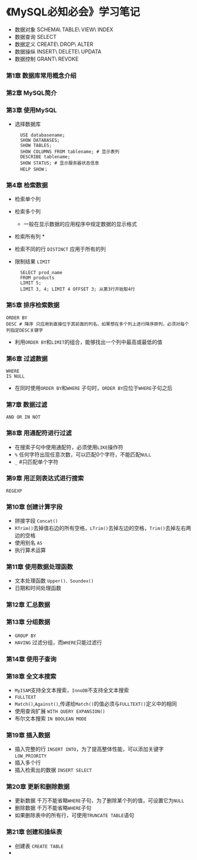 # 《MySQL必知必会》学习笔记
- 数据对象 SCHEMA\ TABLE\ VIEW\ INDEX  
- 数据查询 SELECT  
- 数据定义 CREATE\ DROP\ ALTER  
- 数据操纵 INSERT\ DELETE\ UPDATA  
- 数据控制 GRANT\ REVOKE

### 第1章 数据库常用概念介绍

### 第2章 MySQL简介

### 第3章 使用MySQL
- 选择数据库

        USE databasename;
        SHOW DATABASES;
        SHOW TABLES;
        SHOW COLUMNS FROM tablename; # 显示表列
        DESCRIBE tablename;
        SHOW STATUS; # 显示服务器状态信息
        HELP SHOW；

### 第4章 检索数据
- 检索单个列
- 检索多个列
    - 一般在显示数据的应用程序中规定数据的显示格式
- 检索所有列 *
- 检索不同的行
    `DISTINCT` 应用于所有的列
- 限制结果
    `LIMIT`

        SELECT prod_name
        FROM products
        LIMIT 5;
        LIMIT 3, 4; LIMIT 4 OFFSET 3; 从第3行开始取4行

### 第5章 排序检索数据
    ORDER BY
    DESC # 降序 只应用到直接位于其前面的列名，如果想在多个列上进行降序排列，必须对每个列指定DESC关键字
- 利用`ORDER BY`和`LIMIT`的组合，能够找出一个列中最高或最低的值

### 第6章 过滤数据
    WHERE 
    IS NULL
- 在同时使用`ORDER BY`和`WHERE` 子句时，`ORDER BY`应位于`WHERE`子句之后

### 第7章 数据过滤
    AND OR IN NOT

### 第8章 用通配符进行过滤
- 在搜索子句中使用通配符，必须使用`LIKE`操作符
- `%` 任何字符出现任意次数，可以匹配0个字符，不能匹配`NULL`
- `_` #只匹配单个字符

### 第9章 用正则表达式进行搜索
    REGEXP

### 第10章 创建计算字段
- 拼接字段 `Concat()`
- `RTrim()`去掉值右边的所有空格，`LTrim()`去掉左边的空格，`Trim()`去掉左右两边的空格
- 使用别名 `AS`
- 执行算术运算

### 第11章 使用数据处理函数
- 文本处理函数 `Upper()、Soundex()`
- 日期和时间处理函数

### 第12章 汇总数据

### 第13章 分组数据
- `GROUP BY`
- `HAVING` 过滤分组，而`WHERE`只能过滤行

### 第14章 使用子查询



### 第18章 全文本搜索
- `MyISAM`支持全文本搜索，`InnoDB`不支持全文本搜索
- `FULLTEXT`
- `Match()`,`Against()`,传递给`Match()`的值必须与`FULLTEXT()`定义中的相同
- 使用查询扩展 `WITH QUERY EXPANSION()`
- 布尔文本搜索 `IN BOOLEAN MODE`

### 第19章 插入数据
- 插入完整的行 `INSERT INTO`，为了提高整体性能，可以添加关键字`LOW_PRIORITY`
- 插入多个行
- 插入检索出的数据 `INSERT SELECT`

### 第20章 更新和删除数据
- 更新数据 千万不能省略`WHERE`子句，为了删除某个列的值，可设置它为`NULL`
- 删除数据 千万不能省略`WHERE`子句
- 如果删除表中的所有行，可使用`TRUNCATE TABLE`语句

### 第21章 创建和操纵表
- 创建表 `CREATE TABLE`
- 